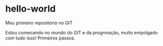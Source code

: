 # hello-world
Meu primeiro repositório no GIT

Estou comecando no mundo do GIT e da progrmação, muito empolgado com tudo isso!
Primeiros passos.
